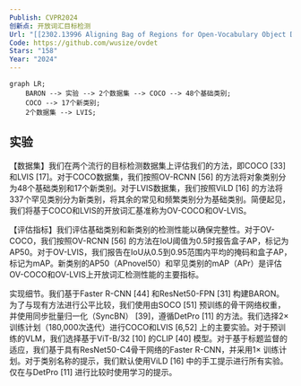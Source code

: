 ```yaml
---
Publish: CVPR2024
创新点: 开放词汇目标检测
Url: "[[2302.13996 Aligning Bag of Regions for Open-Vocabulary Object Detection.pdf]]"
Code: https://github.com/wusize/ovdet
Stars: "158"
Year: "2024"
---
```

```mermaid
graph LR;
	BARON --> 实验 --> 2个数据集 --> COCO --> 48个基础类别;
	COCO --> 17个新类别;
	2个数据集 --> LVIS;
```
## 实验

【数据集】我们在两个流行的目标检测数据集上评估我们的方法，即COCO [33] 和LVIS [17]。对于COCO数据集，我们按照OV-RCNN [56] 的方法将对象类别分为48个基础类别和17个新类别。对于LVIS数据集，我们按照ViLD [16] 的方法将337个罕见类别分为新类别，将其余的常见和频繁类别分为基础类别。简便起见，我们将基于COCO和LVIS的开放词汇基准称为OV-COCO和OV-LVIS。

【评估指标】我们评估基础类别和新类别的检测性能以确保完整性。对于OV-COCO，我们按照OV-RCNN [56] 的方法在IoU阈值为0.5时报告盒子AP，标记为AP50。对于OV-LVIS，我们报告在IoU从0.5到0.95范围内平均的掩码和盒子AP，标记为mAP。新类别的AP50（APnovel50）和罕见类别的mAP（APr）是评估OV-COCO和OV-LVIS上开放词汇检测性能的主要指标。

实现细节。我们基于Faster R-CNN [44] 和ResNet50-FPN [31] 构建BARON。为了与现有方法进行公平比较，我们使用由SOCO [51] 预训练的骨干网络权重，并使用同步批量归一化（SyncBN） [39]，遵循DetPro [11] 的方法。我们选择2× 训练计划（180,000次迭代）进行COCO和LVIS [6,52] 上的主要实验。对于预训练的VLM，我们选择基于ViT-B/32 [10] 的CLIP [40] 模型。对于基于标题监督的适应，我们基于具有ResNet50-C4骨干网络的Faster R-CNN，并采用1× 训练计划。对于类别名称的提示，我们默认使用ViLD [16] 中的手工提示进行所有实验。仅在与DetPro [11] 进行比较时使用学习的提示。
